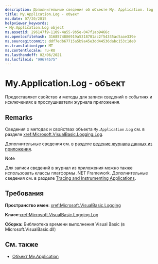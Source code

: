 ```yaml
---
description: Дополнительные сведения об объекте My. Application. log
title: My.Application.Log - объект
ms.date: 07/20/2015
helpviewer_keywords:
- My.Application.Log object
ms.assetid: 296147f9-1109-4a55-9b5e-047f1ab9466c
ms.openlocfilehash: 3168574886919a5318701ac2f54335ac5aae339e
ms.sourcegitcommit: ddf7edb67715a5b9a45e3dd44536dabc153c1de0
ms.translationtype: MT
ms.contentlocale: ru-RU
ms.lasthandoff: 02/06/2021
ms.locfileid: "99674575"
---
```

# <a name="myapplicationlog-object"></a>My.Application.Log - объект

Предоставляет свойство и методы для записи сведений о событиях и исключениях в прослушиватели журнала приложения.  
  
## <a name="remarks"></a>Remarks  

 Сведения о методах и свойствах объекта `My.Application.Log` см. в разделе <xref:Microsoft.VisualBasic.Logging.Log>.  
  
 Дополнительные сведения см. в разделе [ведение журнала данных из приложения](../../developing-apps/programming/log-info/index.md).  
  
> [!NOTE]
> Для записи сведений в журнал из приложения можно также использовать классы платформы .NET Framework. Дополнительные сведения см. в разделе [Tracing and Instrumenting Applications](../../../framework/debug-trace-profile/tracing-and-instrumenting-applications.md).  
  
## <a name="requirements"></a>Требования  

 **Пространство имен:** <xref:Microsoft.VisualBasic.Logging>  
  
 **Класс:**<xref:Microsoft.VisualBasic.Logging.Log>  
  
 **Сборка:** Библиотека времени выполнения Visual Basic (в Microsoft.VisualBasic.dll)  
  
## <a name="see-also"></a>См. также

- [Объект My.Application](my-application-object.md)
